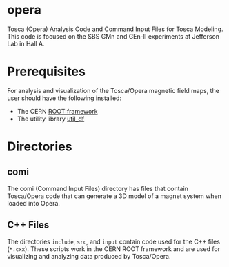 # opera
Tosca (Opera) Analysis Code and Command Input Files for Tosca Modeling. 
This code is focused on the SBS GMn and GEn-II experiments at Jefferson Lab 
in Hall A.

# Prerequisites 

For analysis and visualization of the Tosca/Opera magnetic field maps, the user should 
have the following installed:  
- The CERN [ROOT framework](https://root.cern.ch)
- The utility library [util_df](https://github.com/dflay/util_df)

# Directories 

## comi 

The comi (Command Input Files) directory has files that contain Tosca/Opera code 
that can generate a 3D model of a magnet system when loaded into Opera. 

## C++ Files 

The directories `include`, `src`, and `input` contain code used for the C++ files 
(`*.cxx`).  These scripts work in the CERN ROOT framework and are used for visualizing 
and analyzing data produced by Tosca/Opera.  
